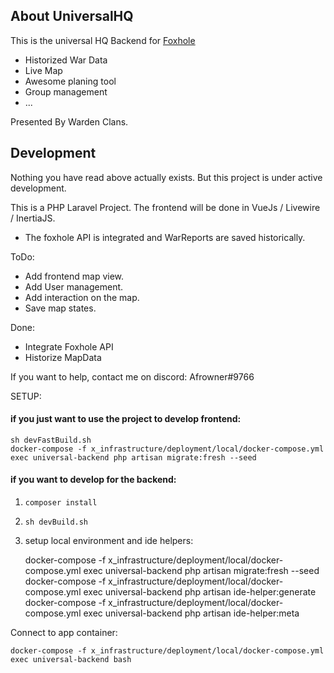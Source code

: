 
## About UniversalHQ

This is the universal HQ Backend for [Foxhole](https://www.foxholegame.com/) 

- Historized War Data
- Live Map
- Awesome planing tool
- Group management 
- ... 

Presented By Warden Clans.

## Development

Nothing you have read above actually exists. But this project is under active development.  

This is a PHP Laravel Project. The frontend will be done in VueJs / Livewire / InertiaJS. 

* The foxhole API is integrated and WarReports are saved historically.

ToDo: 
* Add frontend map view.
* Add User management.
* Add interaction on the map.
* Save map states.

Done:
* Integrate Foxhole API
* Historize MapData

If you want to help, contact me on discord: Afrowner#9766

SETUP:
#### if you just want to use the project to develop frontend:

    sh devFastBuild.sh
    docker-compose -f x_infrastructure/deployment/local/docker-compose.yml exec universal-backend php artisan migrate:fresh --seed

#### if you want to develop for the backend:

1. `composer install`
2. `sh devBuild.sh`
3. setup local environment and ide helpers:


    docker-compose -f x_infrastructure/deployment/local/docker-compose.yml exec universal-backend php artisan migrate:fresh --seed
    docker-compose -f x_infrastructure/deployment/local/docker-compose.yml exec universal-backend php artisan ide-helper:generate
    docker-compose -f x_infrastructure/deployment/local/docker-compose.yml exec universal-backend php artisan ide-helper:meta

Connect to app container:

    docker-compose -f x_infrastructure/deployment/local/docker-compose.yml exec universal-backend bash
